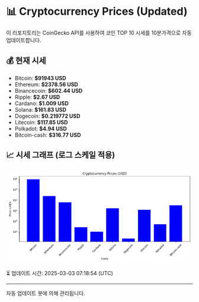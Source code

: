 
# 📊 Cryptocurrency Prices (Updated)

이 리포지토리는 CoinGecko API를 사용하여 코인 TOP 10 시세를 10분가격으로 자동 업데이트합니다.

## 💰 현재 시세
- Bitcoin: **$91943 USD**
- Ethereum: **$2378.56 USD**
- Binancecoin: **$602.44 USD**
- Ripple: **$2.67 USD**
- Cardano: **$1.009 USD**
- Solana: **$161.83 USD**
- Dogecoin: **$0.219772 USD**
- Litecoin: **$117.85 USD**
- Polkadot: **$4.94 USD**
- Bitcoin-cash: **$316.77 USD**

## 📈 시세 그래프 (로그 스케일 적용)
![Crypto Prices](crypto_prices.png)

⏳ 업데이트 시간: 2025-03-03 07:18:54 (UTC)

---
자동 업데이트 봇에 의해 관리됩니다.
